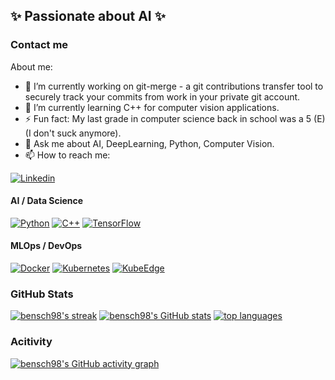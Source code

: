 ## ✨ Passionate about AI ✨

### Contact me

About me:
- 🔭 I’m currently working on git-merge - a git contributions transfer tool to securely track your commits from work in your private git account.
- 🌱 I’m currently learning C++ for computer vision applications.
- ⚡ Fun fact: My last grade in computer science back in school was a 5 (E) (I don't suck anymore).
- 💬 Ask me about AI, DeepLearning, Python, Computer Vision.
- 📫 How to reach me:

[![Linkedin](https://img.shields.io/badge/linkedin-%230077B5.svg?&style=for-the-badge&logo=linkedin&logoColor=white)](https://www.linkedin.com/in/benedikt-scheffler/)

<!-- Skills -->

#### AI / Data Science

[![Python](https://img.shields.io/badge/python-4B8BBE.svg?&style=for-the-badge&logo=python&logoColor=FFD43B)](https://www.python.org/)
[![C++](https://img.shields.io/badge/c++-5E97D0.svg?&style=for-the-badge&logo=c++&logoColor=5E97D0)](https://cplusplus.com/)
[![TensorFlow](https://img.shields.io/badge/tensorflow-ffffff.svg?&style=for-the-badge&logo=tensorflow&logoColor=FFA800)](https://www.tensorflow.org/)


#### MLOps / DevOps

[![Docker](https://img.shields.io/badge/docker-0db7ed.svg?&style=for-the-badge&logo=docker&logoColor=ffffff)](https://www.docker.com/)
[![Kubernetes](https://img.shields.io/badge/kubernetes-ffffff.svg?&style=for-the-badge&logo=kubernetes&logoColor=0444bc)](https://kubernetes.io/)
[![KubeEdge](https://img.shields.io/badge/kubeedge-ffffff.svg?&style=for-the-badge&logo=kubernetes&logoColor=0444bc)](https://kubeedge.io/en/)


### GitHub Stats

[![bensch98's streak](https://github-readme-streak-stats.herokuapp.com/?user=bensch98&theme=radical&show)](https://github.com/bensch98)
[![bensch98's GitHub stats](https://github-readme-stats.vercel.app/api?username=bensch98&count_private=true&show_icons=true&theme=radical&show)](https://github.com/bensch98)
[![top languages](https://github-readme-stats.vercel.app/api/top-langs/?username=bensch98&layout=compact&show_icons=true&theme=radical&show)](https://github.com/bensch98)


### Acitivity

[![bensch98's GitHub activity graph](https://activity-graph.herokuapp.com/graph?username=bensch98&theme=dracula)](https://github.com/ashutosh00710/github-readme-activity-graph)
